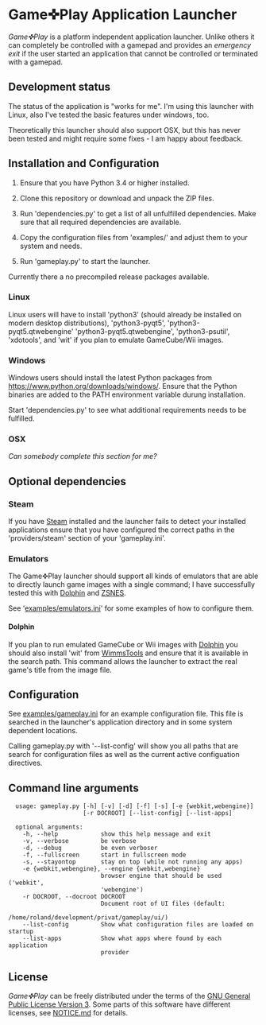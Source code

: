 # Game✜Play Application Launcher

_Game✜Play_ is a platform independent application launcher.
Unlike others it can completely be controlled with a gamepad
and provides an _emergency exit_ if the user started an
application that cannot be controlled or terminated with a
gamepad.

## Development status

The status of the application is "works for me". I'm using this launcher
with Linux, also I've tested the basic features under windows, too.

Theoretically this launcher should also support OSX, but this has
never been tested and might require some fixes - I am happy about feedback.

## Installation and Configuration

1. Ensure that you have Python 3.4 or higher installed.

2. Clone this repository or download and unpack the ZIP files.

3. Run 'dependencies.py' to get a list of all unfulfilled dependencies.
  Make sure that all required dependencies are available.

4. Copy the configuration files from 'examples/' and adjust them to
  your system and needs.

5. Run 'gameplay.py' to start the launcher.

Currently there a no precompiled release packages available.

### Linux

Linux users will have to install 'python3' (should already be installed
on modern desktop distributions), 'python3-pyqt5', 'python3-pyqt5.qtwebengine'
'python3-pyqt5.qtwebengine', 'python3-psutil', 'xdotools', and 'wit' if you
plan to emulate GameCube/Wii images.

### Windows

Windows users should install the latest Python packages from
https://www.python.org/downloads/windows/. Ensure that the Python binaries
are added to the PATH environment variable durung installation.

Start 'dependencies.py' to see what additional requirements needs to
be fulfilled.

### OSX

_Can somebody complete this section for me?_

## Optional dependencies

### Steam

If you have [Steam](http://store.steampowered.com/) installed and the launcher
fails to detect your installed applications ensure that you have configured
the correct paths in the  'providers/steam' section of your 'gameplay.ini'.

### Emulators

The Game✜Play launcher should support all kinds of emulators that are able
to directly launch game images with a single command; I have successfully
tested this with [Dolphin](https://dolphin-emu.org/) and [ZSNES](http://www.zsnes.com/).

See '[examples/emulators.ini](examples/emulators.ini)' for some examples of how to configure them.

#### Dolphin

If you plan to run emulated GameCube or Wii images with [Dolphin](https://dolphin-emu.org/)
you should also install 'wit' from [WimmsTools](https://wit.wiimm.de/) and
ensure that it is available in the search path. This command allows
the launcher to extract the real game's title from the image file.

## Configuration

See [examples/gameplay.ini](examples/gameplay.ini) for an example configuration file.
This file is searched in the launcher's application directory
and in some system dependent locations.

Calling gameplay.py with '--list-config' will show you all
paths that are search for configuration files as well as
the current active configuation directives.

## Command line arguments

```
  usage: gameplay.py [-h] [-v] [-d] [-f] [-s] [-e {webkit,webengine}]
                     [-r DOCROOT] [--list-config] [--list-apps]
  
  optional arguments:
    -h, --help            show this help message and exit
    -v, --verbose         be verbose
    -d, --debug           be even verboser
    -f, --fullscreen      start in fullscreen mode
    -s, --stayontop       stay on top (while not running any apps)
    -e {webkit,webengine}, --engine {webkit,webengine}
                          browser engine that should be used ('webkit',
                          'webengine')
    -r DOCROOT, --docroot DOCROOT
                          Document root of UI files (default:
                          /home/roland/development/privat/gameplay/ui/)
    --list-config         Show what configuration files are loaded on startup
    --list-apps           Show what apps where found by each application
                          provider
```

## License

_Game✜Play_ can be freely distributed under the terms of the
[GNU General Public License Version 3](LICENSE.txt). Some parts
of this software have different licenses, see [NOTICE.md](NOTICE.md)
for details.
